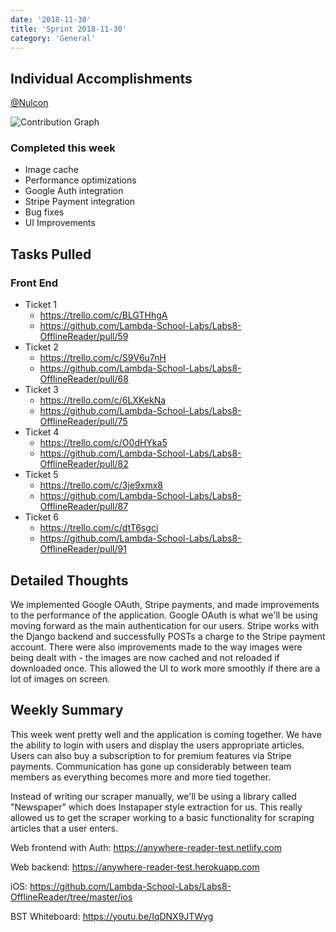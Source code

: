 ```yaml
---
date: '2018-11-30'
title: 'Sprint 2018-11-30'
category: 'General'
---
```


## Individual Accomplishments

[@Nulcon](https://github.com/Nulcon)

![Contribution Graph](https://i.imgur.com/bbaVVrd.png)

### Completed this week
* Image cache
* Performance optimizations
* Google Auth integration
* Stripe Payment integration
* Bug fixes
* UI Improvements

## Tasks Pulled

### Front End

- Ticket 1
  - https://trello.com/c/BLGTHhgA
  - https://github.com/Lambda-School-Labs/Labs8-OfflineReader/pull/59
- Ticket 2
  - https://trello.com/c/S9V6u7nH
  - https://github.com/Lambda-School-Labs/Labs8-OfflineReader/pull/68
- Ticket 3
  - https://trello.com/c/6LXKekNa
  - https://github.com/Lambda-School-Labs/Labs8-OfflineReader/pull/75
- Ticket 4
  - https://trello.com/c/O0dHYka5
  - https://github.com/Lambda-School-Labs/Labs8-OfflineReader/pull/82
- Ticket 5
  - https://trello.com/c/3je9xmx8
  - https://github.com/Lambda-School-Labs/Labs8-OfflineReader/pull/87
- Ticket 6
  - https://trello.com/c/dtT6sgci
  - https://github.com/Lambda-School-Labs/Labs8-OfflineReader/pull/91

## Detailed Thoughts

We implemented Google OAuth, Stripe payments, and made improvements to the performance of the application. Google OAuth is what we'll be using moving forward as the main authentication for our users. Stripe works with the Django backend and successfully POSTs a charge to the Stripe payment account. There were also improvements made to the way images were being dealt with - the images are now cached and not reloaded if downloaded once. This allowed the UI to work more smoothly if there are a lot of images on screen.

## Weekly Summary
This week went pretty well and the application is coming together. We have the ability to login with users and display the users appropriate articles. Users can also buy a subscription to for premium features via Stripe payments. Communication has gone up considerably between team members as everything becomes more and more tied together.

Instead of writing our scraper manually, we'll be using a library called "Newspaper" which does Instapaper style extraction for us. This really allowed us to get the scraper working to a basic functionality for scraping articles that a user enters.

Web frontend with Auth: https://anywhere-reader-test.netlify.com

Web backend: https://anywhere-reader-test.herokuapp.com

iOS: https://github.com/Lambda-School-Labs/Labs8-OfflineReader/tree/master/ios

BST Whiteboard: https://youtu.be/IqDNX9JTWyg